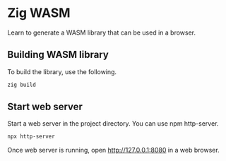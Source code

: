 # Zig WASM

Learn to generate a WASM library that can be used in a browser.

## Building WASM library

To build the library, use the following.

```sh
zig build
```

## Start web server

Start a web server in the project directory. You can use npm http-server.

```sh
npx http-server
```

Once web server is running, open <http://127.0.0.1:8080> in a web browser.
